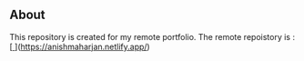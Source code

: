 ## About
This repository is created for my remote portfolio. 
The remote repoistory is :[[ ](https://anishmaharjan.netlify.app/)](https://anishmaharjan.netlify.app/)
